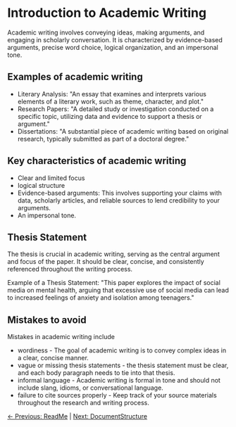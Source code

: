 # Introduction to Academic Writing

Academic writing involves conveying ideas, making arguments, and engaging in scholarly conversation. It is characterized by evidence-based arguments, precise word choice, logical organization, and an impersonal tone.

## Examples of academic writing
* Literary Analysis: "An essay that examines and interprets various elements of a literary work, such as theme, character, and plot."
* Research Papers: "A detailed study or investigation conducted on a specific topic, utilizing data and evidence to support a thesis or argument."
* Dissertations: "A substantial piece of academic writing based on original research, typically submitted as part of a doctoral degree."

## Key characteristics of academic writing
 * Clear and limited focus
 * logical structure
 * Evidence-based arguments: This involves supporting your claims with data, scholarly articles, and reliable sources to lend credibility to your arguments.
 * An impersonal tone.

## Thesis Statement
The thesis is crucial in academic writing, serving as the central argument and focus of the paper. It should be clear, concise, and consistently referenced throughout the writing process.

Example of a Thesis Statement: "This paper explores the impact of social media on mental health, arguing that excessive use of social media can lead to increased feelings of anxiety and isolation among teenagers."

## Mistakes to avoid 
Mistakes in academic writing include
* wordiness - The goal of academic writing is to convey complex ideas in a clear, concise manner.
* vague or missing thesis statements - the thesis statement must be clear, and each body paragraph needs to tie into that thesis.
* informal language - Academic writing is formal in tone and should not include slang, idioms, or conversational language.
* failure to cite sources properly - Keep track of your source materials throughout the research and writing process.

[← Previous: ReadMe](README.md) | [Next: DocumentStructure](StructuringDocument.md)


